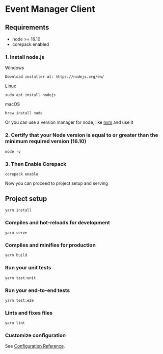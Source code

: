 # Event Manager Client

## Requirements

- node >= 16.10
- corepack enabled

### 1. Install node.js

Windows

```
Download installer at: https://nodejs.org/en/
```

Linux

```
sudo apt install nodejs
```

macOS

```
brew install node
```

Or you can use a version manager for node, like [nvm](https://github.com/nvm-sh/nvm) and use it

### 2. Certify that your Node version is equal to or greater than the minimum required version (16.10)

```
node -v
```

### 3. Then Enable Corepack

```
corepack enable
```

Now you can proceed to project setup and serving

## Project setup

```
yarn install
```

### Compiles and hot-reloads for development

```
yarn serve
```

### Compiles and minifies for production

```
yarn build
```

### Run your unit tests

```
yarn test:unit
```

### Run your end-to-end tests

```
yarn test:e2e
```

### Lints and fixes files

```
yarn lint
```

### Customize configuration

See [Configuration Reference](https://cli.vuejs.org/config/).
